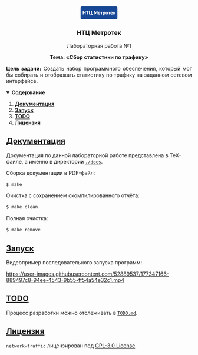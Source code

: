 <p align="center"><img src="./assets/logo.png" width=100></p>
<h3 align="center">НТЦ Метротек</h3>
<p align="center">Лабораторная работа №1</p>
<p align="center"><b>Тема:  «Сбор статистики по трафику»</b></p>

<p align="justify"><b>Цель задачи:</b> Создать набор программного обеспечения, который мог бы собирать и отображать статистику по трафику на заданном сетевом интерфейсе.</p>

<details open>
  <summary><b>Содержание</b></summary>
  <ol>
    <a id="toc"></a>
    <li><b><a href="#docs">Документация</a></b></li>
    <li><b><a href="#tests">Запуск</a></b></li>
    <li><b><a href="#todo">TODO</a></b></li>
    <li><b><a href="#license">Лицензия</a></b></li>
  </ol>
</details>

<h2><a href="#toc" id="docs">Документация</a></h2>
<p>Документация по данной лабораторной работе представлена в TeX-файле, а именно в директории <code><a href="./docs">./docs</a></code>.</p>

<p>Сборка документации в PDF-файл:</p>

```bash
$ make
```

<p>Очистка с сохранением скомпилированного отчёта:</p>

```bash
$ make clean
```

<p>Полная очистка:</p>

```bash
$ make remove
```

<h2><a href="#toc" id="tests">Запуск</a></h2>
<p>Видеопример последовательного запуска программ:</p>

https://user-images.githubusercontent.com/52889537/177347166-889497c8-94ee-4543-9b55-ff54a54e32c1.mp4

<h2><a href="#toc" id="todo">TODO</a></h2>
Процесс разработки можно отслеживать в <code><a href="./TODO.md">TODO.md</a></code>.

<h2><a href="#toc" id="license">Лицензия</a></h2>
<p><code>network-traffic</code> лицензирован под <a href="/LICENSE">GPL-3.0 License</a>.</p>

